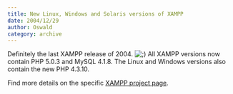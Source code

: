 ```yaml
---
title: New Linux, Windows and Solaris versions of XAMPP
date: 2004/12/29
author: Oswald
category: archive
---
```


Definitely the last XAMPP release of 2004. <!-- s;) --><img src="{SMILIES_PATH}/icon_wink.gif" alt=";)" title="Wink" /><!-- s;) --> All XAMPP versions now contain PHP 5.0.3 and MySQL 4.1.8. The Linux and Windows versions also contain the new PHP 4.3.10.

Find more details on the specific [XAMPP project page](http://www.apachefriends.org/en/xampp.html).
